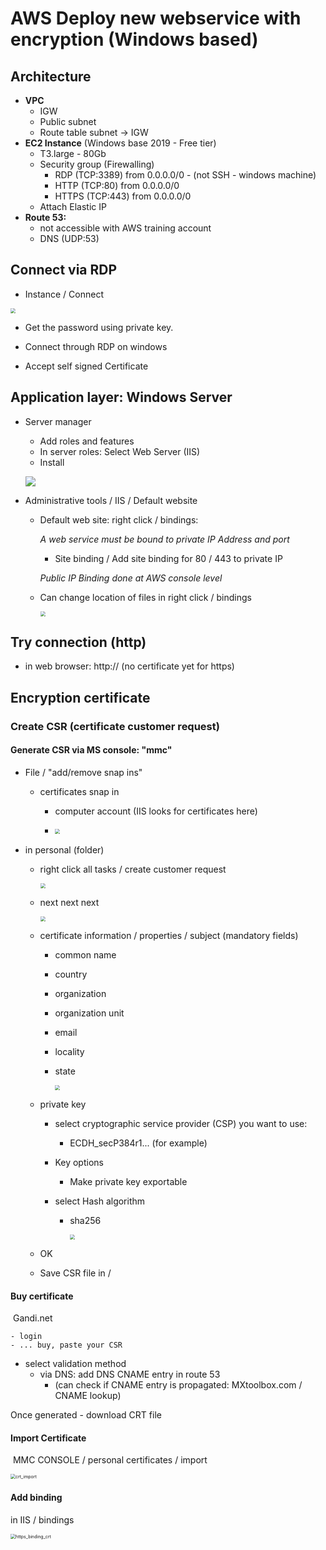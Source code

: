 # AWS Deploy new webservice with encryption (Windows based)

## Architecture

- **VPC**
  - IGW
  - Public subnet
  - Route table subnet -> IGW
- **EC2 Instance** (Windows base 2019 - Free tier)
  - T3.large - 80Gb 
  - Security group (Firewalling)
    - RDP (TCP:3389) from 0.0.0.0/0 - (not SSH - windows machine)
    - HTTP (TCP:80) from 0.0.0.0/0
    - HTTPS (TCP:443) from 0.0.0.0/0
  - Attach Elastic IP
- **Route 53:**
  - not accessible with AWS training account
  - DNS (UDP:53)



## Connect via RDP

- Instance / Connect

<img src="connect_to_rdp.png" style="zoom:50%;" />

- Get the password using private key.

- Connect through RDP on windows
- Accept self signed Certificate



## Application layer: Windows Server

- Server manager

  - Add roles and features
  - In server roles: Select Web Server (IIS)
  - Install

  ![](severmanager_install_IIS.png)

  

- Administrative tools / IIS / Default website

  - Default web site: right click / bindings:

    *A web service must be bound to private IP Address and port*

    - Site binding / Add site binding  for 80 / 443 to private IP

    *Public IP Binding done at AWS console level*

  - Can change location of files in right click / bindings

    <img src="IIS_admin_tools.png" style="zoom:50%;" />

## Try connection (http)

- in web browser: http://<public IP> (no certificate yet for https)

## Encryption certificate

### Create CSR (certificate customer request)

#### Generate CSR via MS console: "mmc"

- File / "add/remove snap ins"

  - certificates snap in

    - computer account (IIS looks for certificates here)

    - <img src="mmc_certificate_snapin.png" style="zoom:50%;" />

      

- in personal (folder)

  - right click all tasks / create customer request

    <img src="console_create_CSR.png" style="zoom:50%;" />

  - next next next

    <img src="csr1.png" style="zoom:50%;" />

  - certificate information / properties / subject (mandatory fields)

    - common name

    - country

    - organization

    - organization unit

    - email

    - locality

    - state

      <img src="csr2.png" style="zoom:50%;" />

  - private key

    - select cryptographic service provider (CSP) you want to use:

      - ECDH_secP384r1... (for example)

    - Key options

      - Make private key exportable

    - select Hash algorithm

      - sha256

        <img src="csr3.png" style="zoom:50%;" />

  - OK

  - Save CSR file in <folder>/<file csr>



#### Buy certificate

​	Gandi.net

	- login
	- ... buy, paste your CSR

 - select validation method
   - via DNS: add DNS CNAME entry in route 53
     - (can check if CNAME entry is propagated: MXtoolbox.com /  CNAME lookup)

Once generated - download CRT file

#### Import Certificate

​	MMC CONSOLE / personal certificates / import

<img src="crt_import.png" alt="crt_import" style="zoom:50%;" />

#### Add binding

in IIS / bindings

<img src="https_binding_crt.png" alt="https_binding_crt" style="zoom:50%;" />


